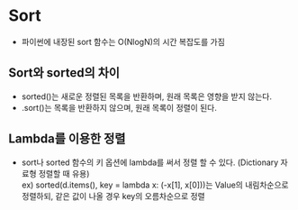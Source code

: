 # Sort
- 파이썬에 내장된 sort 함수는 O(NlogN)의 시간 복잡도를 가짐

## Sort와 sorted의 차이
- sorted()는 새로운 정렬된 목록을 반환하며, 원래 목록은 영향을 받지 않는다.
- .sort()는 목록을 반환하지 않으며, 원래 목록이 정렬이 된다.

## Lambda를 이용한 정렬  
- sort나 sorted 함수의 키 옵션에 lambda를 써서 정렬 할 수 있다. (Dictionary 자료형 정렬할 때 유용)  
ex) sorted(d.items(), key = lambda x: (-x[1], x[0]))는 Value의 내림차순으로 정렬하되, 같은 값이 나올 경우 key의 오름차순으로 정렬  
